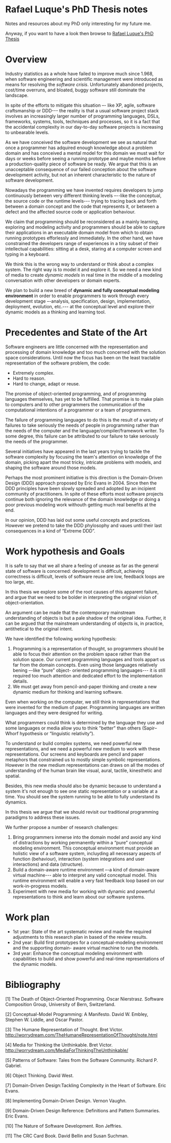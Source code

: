 # Rafael Luque's PhD Thesis notes

Notes and resources about my PhD only interesting for my future me.

Anyway, if you want to have a look then browse to [Rafael Luque's PhD Thesis](https://luque.github.io/phd-notes/)


# Overview

Industry statistics as a whole have failed to improve much since 1.968, when software
engineering and scientific management were introduced as means for resolving the
*software crisis*. Unfortunately abandoned projects, cost/time overruns, and bloated,
buggy software still dominate the landscape.

In spite of the efforts to mitigate this situation –- like XP, agile, software craftsmanship or
DDD--- the reality is that a usual software project stack involves an increasingly larger
number of programming languages, DSLs, frameworks, systems, tools, techniques and
processes, so it is a fact that the accidental complexity in our day-to-day software
projects is increasing to unbearable levels.

As we have conceived the software development we see as natural that once a
programmer has adquired enough knowledge about a problem domain and has conceived
a mental model for this domain we must wait for days or weeks before seeing a running
prototype and maybe months before a production-quality piece of software be ready.
We argue that this is an unacceptable consequence of our failed conception about the
software development activity, but not an inherent characteristic to the nature of software
development.

Nowadays the programming we have invented requires developers to jump continuously
between very different thinking levels –--like the conceptual, the source code or the
runtime levels--- trying to tracing back and forth between a domain concept and the code
that represents it, or between a defect and the affected source code or application
behaviour.

We claim that programming should be reconsidered as a mainly learning, exploring and
modeling activity and programmers should be able to capture their applications in an
executable domain model from which to obtain running prototypes efforlessly and immediately.
In the other hand, we have constrained the developers range of experiences in a tiny
subset of their intellectual capabilities: sitting at a desk, staring at a computer screen and
typing in a keyboard.

We think this is the wrong way to understand or think about a complex system. The right
way is to model it and explore it. So we need a new kind of media to create *dynamic
models* in real time in the middle of a modeling conversation with other developers or
domain experts.

We plan to build a new breed of **dynamic and fully conceptual modeling environment** in
order to enable programmers to work through every development stage –-analysis,
specification, design, implementation, deployment, evolution, etc.--- at the conceptual
level and explore their dynamic models as a thinking and learning tool.

# Precedentes and State of the Art

Software engineers are little concerned with the representation and processing of domain
knowledge and too much concerned with the solution space considerations.
Until now the focus has been on the least tractable representation of the software
problem, the code:
  * Extremely complex.
  * Hard to reason.
  * Hard to change, adapt or reuse.

The promise of object-oriented programming, and of programming languages themselves,
has yet to be fulfilled. That promise is to make plain to computers and to other
programmers the communication of the computational intentions of a programmer or a
team of programmers.

The failure of programming languages to do this is the result of a variety of failures to
take seriously the needs of people in programming rather than the needs of the computer
and the language/compiler/framework writer. To some degree, this failure can be
attributed to our failure to take seriously the needs of the programmer.

Several initiatives have appeared in the last years trying to tackle the software
complexity by focusing the team's attention on knowledge of the domain, picking apart
the most tricky, intricate problems with models, and shaping the software around those
models.

Perhaps the most prominent initiative is this direction is the Domain-Driven Design (DDD)
approach proposed by Eric Evans in 2004. Since then the DDD principles have been
slowly spreaded and adopted by an incipient community of practitioners. In spite of these
efforts most software projects continue both ignoring the relevance of the domain
knowledge or doing a poor previous modeling work withouth getting much real benefits at
the end.

In our opinion, DDD has laid out some useful concepts and practices. However we pretend
to take the DDD phylosophy and vaues until their last consequences in a kind of “Extreme
DDD”.

# Work hypothesis and Goals

It is safe to say that we all share a feeling of unease as far as the general state of
software is concerned: development is difficult, achieving correctness is difficult, levels of
software reuse are low, feedback loops are too large, etc.

In this thesis we explore some of the root causes of this apparent failure, and argue that
we need to be bolder in interpreting the original vision of object-orientation.

An argument can be made that the contemporary mainstream understanding of objects
is but a pale shadow of the original idea. Further, it can be argued that the mainstream
understanding of objects is, in practice, antithetical to the original intent.

We have identified the following working hypothesis:

  1. Programming is a representation of thought, so programmers should be able to
focus their attention on the problem space rather than the solution space.
Our current programming languages and tools appart us far from the domain
concepts. Even using those languages relatively bening –-like “pure” object-
oriented programming languages--- it is still required too much attention and
dedicated effort to the implementation details.
  2. We must get away from pencil-and-paper thinking and create a new dynamic
  medium for thinking and learning software.

Even when working on the computer, we still think in representations that were
invented for the medium of paper. Programming languages are written languages
and they were designed for writing.

What programmers could think is determined by the language they use and some
languages or media allow you to think "better" than others (Sapir–Whorf hypothesis
or “linguistic relativity”).

To understand or build complex systems, we need powerful new representations,
and we need a powerful new medium to work with these representations.
Our screens and keyboards are pencil and paper metaphors that constrained us to
mostly simple symbolic representations. However in the new medium
representations can draws on all the modes of understanding of the human brain
like visual, aural, tactile, kinesthetic and spatial.

Besides, this new media should also be dynamic because to understand a system
it's not enough to see one static representation or a variable at a time. You should
see the system running to be able to fully understand its dynamics.

In this thesis we argue that we should revisit our traditional programming paradigms to
address these issues.

We further propose a number of research challenges:

  1. Bring programmers inmerse into the domain model and avoid any kind of
distractions by working permanently within a “pure” conceptual modeling
environment. This conceptual environment must provide an holistic view of a
software system, incluyding all necessary aspects of function (behaviour),
interaction (system integrations and user interactions) and data (structure).
  2. Build a domain-aware runtime environment –-a kind of domain-aware virtual
machine--- able to interpret any valid conceptual model. This runtime environment
will enable a very fast feedback loop based on our work-in-progress models.
  3. Experiment with new media for working with dynamic and powerful
representations to think and learn about our software systems.

# Work plan

* 1st year: State of the art systematic review and made the required adjustments to this research
plan in based of the review results.
* 2nd year: Build first prototypes for a conceptual-modeling environment and the supporting domain-
aware virtual machine to run the models.
* 3rd year: Enhance the conceptual modeling environment with capabilities to build and show
powerful and real-time representations of the dynamic models.

# Bibliography

[1] The Death of Object-Oriented Programming. Oscar Nierstrasz. Software Composition
Group, University of Bern, Switzerland.

[2] Conceptual-Model Programming: A Manifesto. David W. Embley, Stephen W. Liddle,
and Oscar Pastor.

[3] The Humane Representation of Thought. Bret Victor.
http://worrydream.com/TheHumaneRepresentationOfThought/note.html

[4] Media for Thinking the Unthinkable. Bret Victor.
http://worrydream.com/MediaForThinkingTheUnthinkable/

[5] Patterns of Software: Tales from the Software Community. Richard P. Gabriel.

[6] Object Thinking. David West.

[7] Domain-Driven Design:Tackling Complexity in the Heart of Software. Eric Evans.

[8] Implementing Domain-Driven Design. Vernon Vaughn.

[9] Domain-Driven Design Reference: Definitions and Pattern Summaries. Eric Evans.

[10] The Nature of Software Development. Ron Jeffries.

[11] The CRC Card Book. David Bellin and Susan Suchman.
